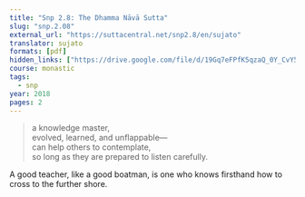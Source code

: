 ```yaml
---
title: "Snp 2.8: The Dhamma Nāvā Sutta"
slug: "snp.2.08"
external_url: "https://suttacentral.net/snp2.8/en/sujato"
translator: sujato
formats: [pdf]
hidden_links: ["https://drive.google.com/file/d/19Gq7eFPfK5qzaQ_0Y_CvY56s7KaBEzk9/view?usp=drivesdk"]
course: monastic
tags:
  - snp
year: 2018
pages: 2
---
```


> a knowledge master,  
evolved, learned, and unflappable—  
can help others to contemplate,  
so long as they are prepared to listen carefully.

A good teacher, like a good boatman, is one who knows firsthand how to cross to the further shore.

